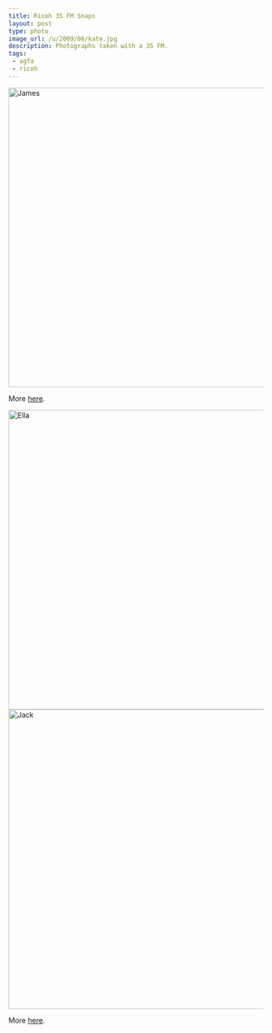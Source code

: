 ```yaml
---
title: Ricoh 35 FM Snaps
layout: post
type: photo
image_url: /u/2009/06/kate.jpg
description: Photographs taken with a 35 FM.
tags:
 - agfa
 - ricoh
---
```

<img alt="James" src="http://gallery.me.com/jack_mottram/100014/CNV00024/web.jpg" title="James" width="590" />

More [here][1].

<img alt="Ella" src="http://gallery.me.com/jack_mottram/100016/CNV00008/web.jpg" title="Ella" width="590" />

<img alt="Jack" src="http://gallery.me.com/jack_mottram/100016/CNV00018/web.jpg" title="Jack" width="590" />

More [here][2].

[1]:http://gallery.me.com/jack_mottram#100014
[2]:http://gallery.me.com/jack_mottram#100016